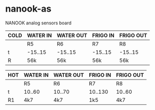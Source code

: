 # nanook-as
NANOOK analog sensors board


|COLD        |WATER IN |WATER OUT|FRIGO IN|FRIGO OUT|
|------------|---------|---------|--------|---------|
|            |   R5    |   R6    |   R7   |   R8    |
| t          |-15..15  |-15..15  |-15..15 |-15..15  |
| R          |56k      |56k      |56k     |56k      |


|HOT         |WATER IN |WATER OUT|FRIGO IN|FRIGO OUT|
|------------|---------|---------|--------|---------|
|            |   R5    |   R6    |   R7   |   R8    |
| t          |10..60   |10..70   |10..130 |10..60   |
| R1         |4k7      |4k7      |1k5     |4k7      |
